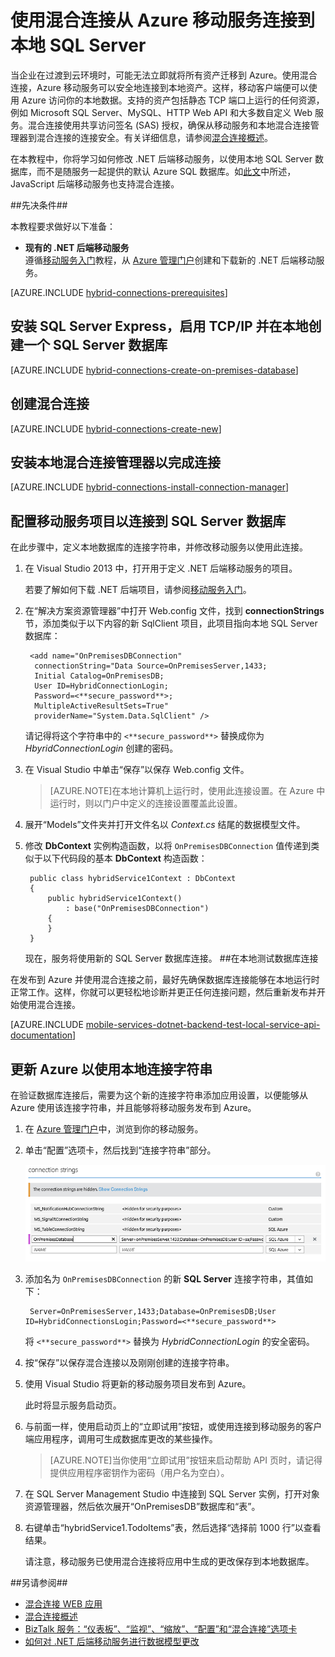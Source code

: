 <properties 
	pageTitle="使用混合连接从 Azure 移动服务连接到本地 SQL Server - Azure 移动服务" 
	description="了解如何使用混合连接从 Azure 移动服务连接到本地 SQL Server" 
	services="mobile-services" 
	documentationCenter="" 
	authors="ggailey777" 
	manager="dwrede" 
	editor="mollybos"/>

<tags 
	ms.service="mobile-services" 
	ms.date="06/16/2015" 
	wacn.date="01/21/2016"/>

  
# 使用混合连接从 Azure 移动服务连接到本地 SQL Server 

当企业在过渡到云环境时，可能无法立即就将所有资产迁移到 Azure。使用混合连接，Azure 移动服务可以安全地连接到本地资产。这样，移动客户端便可以使用 Azure 访问你的本地数据。支持的资产包括静态 TCP 端口上运行的任何资源，例如 Microsoft SQL Server、MySQL、HTTP Web API 和大多数自定义 Web 服务。混合连接使用共享访问签名 (SAS) 授权，确保从移动服务和本地混合连接管理器到混合连接的连接安全。有关详细信息，请参阅[混合连接概述](/documentation/articles/integration-hybrid-connection-overview)。

在本教程中，你将学习如何修改 .NET 后端移动服务，以使用本地 SQL Server 数据库，而不是随服务一起提供的默认 Azure SQL 数据库。如[此文](http://blogs.msdn.com/b/azuremobile/archive/2014/05/12/connecting-to-an-external-database-with-node-js-backend-in-azure-mobile-services.aspx)中所述，JavaScript 后端移动服务也支持混合连接。


##先决条件##

本教程要求做好以下准备：

- **现有的 .NET 后端移动服务** <br/>遵循[移动服务入门]教程，从 [Azure 管理门户]创建和下载新的 .NET 后端移动服务。

[AZURE.INCLUDE [hybrid-connections-prerequisites](../includes/hybrid-connections-prerequisites.md)]

## 安装 SQL Server Express，启用 TCP/IP 并在本地创建一个 SQL Server 数据库

[AZURE.INCLUDE [hybrid-connections-create-on-premises-database](../includes/hybrid-connections-create-on-premises-database.md)]

## 创建混合连接

[AZURE.INCLUDE [hybrid-connections-create-new](../includes/hybrid-connections-create-new.md)]


## 安装本地混合连接管理器以完成连接


[AZURE.INCLUDE [hybrid-connections-install-connection-manager](../includes/hybrid-connections-install-connection-manager.md)]

## 配置移动服务项目以连接到 SQL Server 数据库

在此步骤中，定义本地数据库的连接字符串，并修改移动服务以使用此连接。

1. 在 Visual Studio 2013 中，打开用于定义 .NET 后端移动服务的项目。 

	若要了解如何下载 .NET 后端项目，请参阅[移动服务入门](/documentation/articles/mobile-services-dotnet-backend-windows-store-dotnet-get-started)。

2. 在“解决方案资源管理器”中打开 Web.config 文件，找到 **connectionStrings** 节，添加类似于以下内容的新 SqlClient 项目，此项目指向本地 SQL Server 数据库：
	
	    <add name="OnPremisesDBConnection" 
         connectionString="Data Source=OnPremisesServer,1433;
         Initial Catalog=OnPremisesDB;
         User ID=HybridConnectionLogin;
         Password=<**secure_password**>;
         MultipleActiveResultSets=True"
         providerName="System.Data.SqlClient" />

	请记得将这个字符串中的 `<**secure_password**>` 替换成你为 *HbyridConnectionLogin* 创建的密码。
	
3. 在 Visual Studio 中单击“保存”以保存 Web.config 文件。

	> [AZURE.NOTE]在本地计算机上运行时，使用此连接设置。在 Azure 中运行时，则以门户中定义的连接设置覆盖此设置。

4. 展开“Models”文件夹并打开文件名以 *Context.cs* 结尾的数据模型文件。

5. 修改 **DbContext** 实例构造函数，以将 `OnPremisesDBConnection` 值传递到类似于以下代码段的基本 **DbContext** 构造函数：

        public class hybridService1Context : DbContext
        {
            public hybridService1Context()
                : base("OnPremisesDBConnection")
            {
            }
        }

	现在，服务将使用新的 SQL Server 数据库连接。
##在本地测试数据库连接

在发布到 Azure 并使用混合连接之前，最好先确保数据库连接能够在本地运行时正常工作。这样，你就可以更轻松地诊断并更正任何连接问题，然后重新发布并开始使用混合连接。

[AZURE.INCLUDE [mobile-services-dotnet-backend-test-local-service-api-documentation](../includes/mobile-services-dotnet-backend-test-local-service-api-documentation.md)]

## 更新 Azure 以使用本地连接字符串

在验证数据库连接后，需要为这个新的连接字符串添加应用设置，以便能够从 Azure 使用该连接字符串，并且能够将移动服务发布到 Azure。

1. 在 [Azure 管理门户]中，浏览到你的移动服务。
  
2. 单击“配置”选项卡，然后找到“连接字符串”部分。

	![本地数据库的连接字符串](./media/mobile-services-dotnet-backend-hybrid-connections-get-started/11.png)

3. 添加名为 `OnPremisesDBConnection` 的新 **SQL Server** 连接字符串，其值如下：

		Server=OnPremisesServer,1433;Database=OnPremisesDB;User ID=HybridConnectionsLogin;Password=<**secure_password**>


	将 `<**secure_password**>` 替换为 *HybridConnectionLogin* 的安全密码。

4. 按“保存”以保存混合连接以及刚刚创建的连接字符串。

5. 使用 Visual Studio 将更新的移动服务项目发布到 Azure。

	此时将显示服务启动页。

6. 与前面一样，使用启动页上的“立即试用”按钮，或使用连接到移动服务的客户端应用程序，调用可生成数据库更改的某些操作。

	>[AZURE.NOTE]当你使用“立即试用”按钮来启动帮助 API 页时，请记得提供应用程序密钥作为密码（用户名为空白）。

7. 在 SQL Server Management Studio 中连接到 SQL Server 实例，打开对象资源管理器，然后依次展开“OnPremisesDB”数据库和“表”。

8. 右键单击“hybridService1.TodoItems”表，然后选择“选择前 1000 行”以查看结果。

	请注意，移动服务已使用混合连接将应用中生成的更改保存到本地数据库。

##另请参阅##
 
+ [混合连接 WEB 应用](http://azure.microsoft.com/zh-cn/services/biztalk-services/)
+ [混合连接概述](/documentation/articles/integration-hybrid-connection-overview)
+ [BizTalk 服务：“仪表板”、“监视”、“缩放”、“配置”和“混合连接”选项卡](/documentation/articles/biztalk-dashboard-monitor-scale-tabs)
+ [如何对 .NET 后端移动服务进行数据模型更改](/documentation/articles/mobile-services-dotnet-backend-how-to-use-code-first-migrations)

<!-- IMAGES -->

<!-- Links -->
[Azure 管理门户]: http://manage.windowsazure.cn
[移动服务入门]: /documentation/articles/mobile-services-dotnet-backend-windows-store-dotnet-get-started
<!---HONumber=71-->